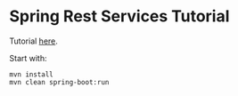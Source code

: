 # Spring Rest Services Tutorial

Tutorial [here](https://spring.io/guides/tutorials/bookmarks/).

Start with:
```
mvn install
mvn clean spring-boot:run
```
